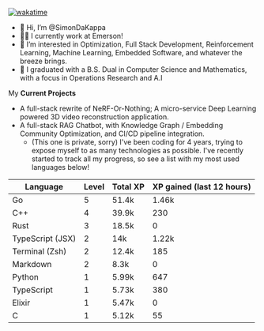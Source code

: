 
[![wakatime](https://wakatime.com/badge/user/50e6c678-94a9-4739-af51-360aeb113c51.svg)](https://wakatime.com/@50e6c678-94a9-4739-af51-360aeb113c51)

- 👋 Hi, I’m @SimonDaKappa
- 🧑‍💼 I currently work at Emerson!
- 👀 I’m interested in Optimization, Full Stack Development, Reinforcement Learning, Machine Learning, Embedded Software, and whatever the breeze brings.
- 🌱 I graduated with a B.S. Dual in Computer Science and Mathematics, with a focus in Operations Research and A.I

My **Current Projects** 
- A full-stack rewrite of NeRF-Or-Nothing; A micro-service Deep Learning powered 3D video reconstruction application.
- A full-stack RAG Chatbot, with Knowledge Graph / Embedding Community Optimization, and CI/CD pipeline integration.
  - (This one is private, sorry)
I've been coding for 4 years, trying to expose myself to as many technologies as possible. I've recently started to track all my progress, so see
a list with my most used languages below!

| Language | Level | Total XP | XP gained (last 12 hours) |
| --- | --- | --- | --- |
| Go | 5 | 51.4k | 1.46k |
| C++ | 4 | 39.9k | 230 |
| Rust | 3 | 18.5k | 0 |
| TypeScript (JSX) | 2 | 14k | 1.22k |
| Terminal (Zsh) | 2 | 12.4k | 185 |
| Markdown | 2 | 8.3k | 0 |
| Python | 1 | 5.99k | 647 |
| TypeScript | 1 | 5.73k | 380 |
| Elixir | 1 | 5.47k | 0 |
| C | 1 | 5.12k | 55 |